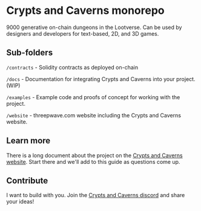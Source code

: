 # Crypts and Caverns monorepo

9000 generative on-chain dungeons in the Lootverse. Can be used by designers and developers for text-based, 2D, and 3D games.

## Sub-folders
`/contracts` - Solidity contracts as deployed on-chain

`/docs` - Documentation for integrating Crypts and Caverns into your project. (WIP)

`/examples` - Example code and proofs of concept for working with the project.

`/website` - threepwave.com website including the Crypts and Caverns website.


## Learn more

There is a long document about the project on the [Crypts and Caverns website](https://threepwave.com/cryptsandcaverns). Start there and we'll add to this guide as questions come up.

## Contribute

I want to build with you. Join the [Crypts and Caverns discord](https://discord.gg/bgEpyGd2) and share your ideas!
